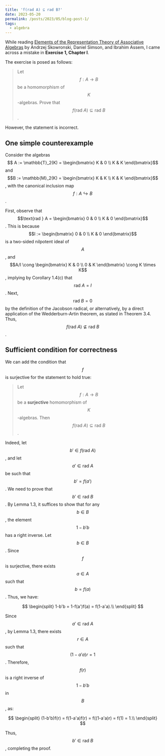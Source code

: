 ```yaml
---
title: 'f(rad A) ⊆ rad B?'
date: 2023-05-20
permalink: /posts/2023/05/blog-post-1/
tags:
  - algebra
---
```


While reading [Elements of the Representation Theory of Associative Algebras](https://www.cambridge.org/core/books/elements-of-the-representation-theory-of-associative-algebras/AA8066B5809D0F556A540400AD3A419C) by Andrzej Skowronski, Daniel Simson, and Ibrahim Assem, I came across a mistake in **Exercise 1, Chapter I**. 

The exercise is posed as follows:
> Let $$f : A \rightarrow B$$ be a homomorphism of $$K$$-algebras. Prove that $$f(\text{rad } A) \subseteq \text{rad } B$$.

However, the statement is incorrect.

## One simple counterexample

Consider the algebras $$ A := \mathbb{T}_2(K) = \begin{bmatrix} K & 0 \\ K & K \end{bmatrix}$$ and $$B := \mathbb{M}_2(K) = \begin{bmatrix} K & K \\ K & K \end{bmatrix}$$, with the canonical inclusion map $$f : A \hookrightarrow B$$.

First, observe that $$\text{rad } A = \begin{bmatrix} 0 & 0 \\ K & 0 \end{bmatrix}$$. This is because $$I := \begin{bmatrix} 0 & 0 \\ K & 0 \end{bmatrix}$$ is a two-sided nilpotent ideal of $$A$$, and $$A/I \cong \begin{bmatrix} K & 0 \\ 0 & K \end{bmatrix} \cong K \times K$$, implying by Corollary 1.4(c) that $$\text{rad } A = I$$. Next, $$\text{rad } B = 0$$ by the definition of the Jacobson radical, or alternatively, by a direct application of the Wedderburn-Artin theorem, as stated in Theorem 3.4. Thus, $$f(\text{rad } A) \not\subseteq \text{rad } B$$.

## Sufficient condition for correctness

We can add the condition that $$f$$ is surjective for the statement to hold true:

> Let $$f : A \rightarrow B$$ be a **surjective** homomorphism of $$K$$-algebras. Then $$f(\text{rad } A) \subseteq \text{rad } B$$.

Indeed, let $$b' \in f(\text{rad } A)$$, and let $$a' \in \text{rad } A$$ be such that $$b' = f(a')$$. We need to prove that $$b' \in \text{rad } B$$. By Lemma 1.3, it suffices to show that for any $$b \in B$$, the element $$1-b'b$$ has a right inverse. Let $$b \in B$$. Since $$f$$ is surjective, there exists $$a \in A$$ such that $$b = f(a)$$. Thus, we have: 

$$
\begin{split}
1-b'b = 1-f(a')f(a) = f(1-a'a).\\
\end{split}
$$

Since $$a' \in \text{rad } A$$, by Lemma 1.3, there exists $$r \in A$$ such that $$(1-a'a)r = 1$$. Therefore, $$f(r)$$ is a right inverse of $$1-b'b$$ in $$B$$, as:

$$
\begin{split}
(1-b'b)f(r) = f(1-a'a)f(r) = f((1-a'a)r) = f(1) = 1.\\
\end{split}
$$ 

Thus, $$b' \in \text{rad } B$$, completing the proof.

<!-- $$
\begin{split}
x & = \int_{\tau_0}^{\tau_n}\tau^{-\alpha}\; d\tau \\
  & = \frac{\tau_0^{1-\alpha}-\tau_n^{1-\alpha}}{a-1}
\end{split}
$$ -->
